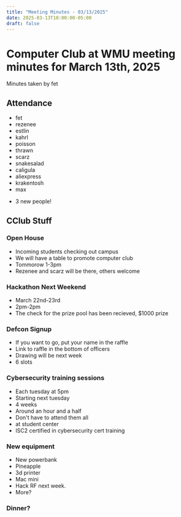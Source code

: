 ```yaml
---
title: "Meeting Minutes - 03/13/2025"
date: 2025-03-13T18:00:00-05:00
draft: false
---
```


# Computer Club at WMU meeting minutes for March 13th, 2025
Minutes taken by fet



## Attendance
* fet
* rezenee
* estlin
* kahrl
* poisson
* thrawn
* scarz
* snakesalad
* caligula
* aliexpress
* krakentosh
* max
+ 3 new people!

## CClub Stuff

### Open House
* Incoming students checking out campus
* We will have a table to promote computer club
* Tommorow 1-3pm
* Rezenee and scarz will be there, others welcome


### Hackathon Next Weekend
* March 22nd-23rd
* 2pm-2pm
* The check for the prize pool has been recieved, $1000 prize


### Defcon Signup
* If you want to go, put your name in the raffle
* Link to raffle in the bottom of officers
* Drawing will be next week
* 6 slots

### Cybersecurity training sessions
* Each tuesday at 5pm
* Starting next tuesday
* 4 weeks
* Around an hour and a half
* Don't have to attend them all
* at student center
* ISC2 certified in cybersecurity cert training


### New equipment
* New powerbank
* Pineapple
* 3d printer
* Mac mini
* Hack RF next week.
* More?

### Dinner?
